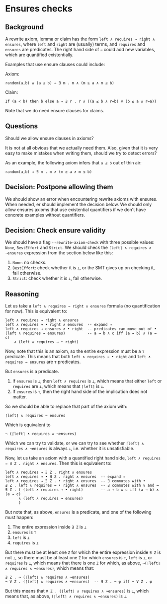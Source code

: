 Ensures checks
==============

Background
----------

A rewrite axiom, lemma or claim has the form
`left ∧ requires ⇒ right ∧ ensures`, where `left` and `right` are (usually)
terms, and `requires` and `ensures` are predicates. The right hand side of `⇒`
could add new variables, which are quantified existentially.

Examples that use ensure clauses could include:

Axiom:
```
random(a,b) ∧ (a ≤ b) ⇒ ∃ m . m ∧ (m ≥ a ∧ m ≤ b)
```

Claim:
```
If (a < b) then b else a ⇒ ∃ r . r ∧ ((a ≤ b ∧ r=b) ∨ (b ≤ a ∧ r=a))
```

Note that we do need ensure clauses for claims.

Questions
---------

Should we allow ensure clauses in axioms?

It is not at all obvious that we actually need them. Also, given that it is very easy to
make mistakes when writing them, should we try to detect errors?

As an example, the following axiom infers that `a ≤ b` out of thin air:
```
random(a,b) ⇒ ∃ m . m ∧ (m ≥ a ∧ m ≤ b)
```


Decision: Postpone allowing them
--------------------------------

We should show an error when encountering rewrite axioms with ensures. When
needed, er should implement the decision below. We should only allow
ensures axioms that use existential quantifiers if we don't have concrete
examples without quantifiers.

Decision: Check ensure validity
-------------------------------

We should have a flag `--rewrite-axiom-check` with three possible values:
`None`, `BestEffort` and `Strict`. We should check the
`⌈left⌉ ∧ requires ∧ ¬ensures` expression from the section below like this:

1. `None`: no checks.
1. `BestEffort`: check whether it is `⊥`, or the SMT gives up on checking it,
   fail otherwise.
1. `Strict`: check whether it is `⊥`, fail otherwise.

Reasoning
---------

Let us take a `left ∧ requires ⇒ right ∧ ensures` formula (no quantification
for now). This is equivalent to:
```
left ∧ requires ⇒ right ∧ ensures
left ∧ requires → • right ∧ ensures  -- expand ⇒
left ∧ requires → ensures ∧ • right  -- predicates can move out of •
(left ∧ requires → ensures)          -- a → b ∧ c iff (a → b) ∧ (a → c)
    ∧ (left ∧ requires → • right)
```
Now, note that this is an axiom, so the entire expression must be a
`⊤` predicate. This means that both `left ∧ requires → • right` and
`left ∧ requires → ensures` are `⊤` predicates.

But `ensures` is a predicate.
1. If `ensures` is `⊥`, then `left ∧ requires` is `⊥`, which means that either
   `left` or `requires` are `⊥`, which means that `⌈left⌉` is `⊥`.
1. If `ensures` is `⊤`, then the right hand side of the implication does not
   matter.

So we should be able to replace that part of the axiom with:
```
⌈left⌉ ∧ requires → ensures
```
Which is equivalent to
```
¬ (⌈left⌉ ∧ requires ∧ ¬ensures)
```
Which we can try to validate, or we can try to see whether
`⌈left⌉ ∧ requires ∧ ¬ensures` is always `⊥`, i.e. whether it is unsatisfiable.

Now, let us take an axiom with a quantified right hand side,
`left ∧ requires ⇒ ∃ Z . right ∧ ensures`. Then this is equivalent to:
```
left ∧ requires ⇒ ∃ Z . right ∧ ensures
left ∧ requires → • ∃ Z . right ∧ ensures  -- expand ⇒
left ∧ requires → ∃ Z . • right ∧ ensures  -- ∃ commutes with •
∃ Z . left ∧ requires → • right ∧ ensures  -- ∃ commutes with ∨ and →
∃ Z . ( (left ∧ requires → • right)        -- a → b ∧ c iff (a → b) ∧ (a → c)
      ∧ (left ∧ requires → ensures)
      )
```

But note that, as above, `ensures` is a predicate, and one of the following
must happen:
1. The entire expression inside `∃ Z` is `⊥`
1. `ensures` is `⊤`
1. `left` is `⊥`
1. `requires` is `⊥`

But there must be at least one `Z` for which the entire expression inside `∃ Z`
is not `⊥`, so there must be at least one `Z` for which
`ensures` is `⊤`, `left` is `⊥`, or `requires` is `⊥`, which means that there
is one `Z` for which, as above, `¬(⌈left⌉ ∧ requires ∧ ¬ensures)`,
which means that:
```
∃ Z . ¬ (⌈left⌉ ∧ requires ∧ ¬ensures)
¬ ∀ Z . (⌈left⌉ ∧ requires ∧ ¬ensures)  -- ∃ Z . ¬ φ iff ¬ ∀ Z . φ
```
But this means that `∀ Z . (⌈left⌉ ∧ requires ∧ ¬ensures)` is `⊥`, which means
that, as above, `(⌈left⌉ ∧ requires ∧ ¬ensures)` is `⊥`.
